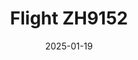 ---
layout: photo-detail
title: "Flight ZH9152"
date: 2025-01-19
collection: photos
header:
  teaser: "https://kw-aviation.oss-cn-beijing.aliyuncs.com/25.1.19.ZH9152.jpg"
shooting_date: 2025-01-19
flight_number: "ZH9152"
airline: "Shenzhen Airline"
origin_destination: "XFN-PEK"
registration_number: "B-1757"
aircraft_type: "Boeing 737-800"
livery: "Star Alliance"
---